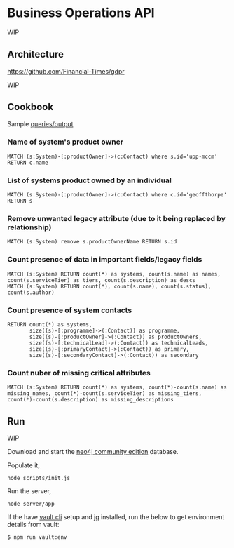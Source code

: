 # Business Operations API

WIP

## Architecture

https://github.com/Financial-Times/gdpr

WIP

## Cookbook

Sample [queries/output](cookbook.md)

### Name of system's product owner
```
MATCH (s:System)-[:productOwner]->(c:Contact) where s.id='upp-mccm' RETURN c.name
```

### List of systems product owned by an individual
```
MATCH (s:System)-[:productOwner]->(c:Contact) where c.id='geoffthorpe' RETURN s
```

### Remove unwanted legacy attribute (due to it being replaced by relationship)
```
MATCH (s:System) remove s.productOwnerName RETURN s.id
```

### Count presence of data in important fields/legacy fields
```
MATCH (s:System) RETURN count(*) as systems, count(s.name) as names, count(s.serviceTier) as tiers, count(s.description) as descs
MATCH (s:System) RETURN count(*), count(s.name), count(s.status), count(s.author)
```

### Count presence of system contacts
```
RETURN count(*) as systems,
       size((s)-[:programme]->(:Contact)) as programme,
       size((s)-[:productOwner]->(:Contact)) as productOwners,
       size((s)-[:technicalLead]->(:Contact)) as technicalLeads,
       size((s)-[:primaryContact]->(:Contact)) as primary,
       size((s)-[:secondaryContact]->(:Contact)) as secondary
```

### Count nuber of missing critical attributes
```
MATCH (s:System) RETURN count(*) as systems, count(*)-count(s.name) as missing_names, count(*)-count(s.serviceTier) as missing_tiers, count(*)-count(s.description) as missing_descriptions
```

## Run

WIP

Download and start the [neo4j community edition](https://neo4j.com/download/) database.


Populate it,

```
node scripts/init.js
```

Run the server,

```
node server/app
```

If the have [vault cli](https://github.com/Financial-Times/vault/wiki/Getting-Started#login-with-the-cli) setup and [jq](https://stedolan.github.io/jq/) installed, run the below to get environment details from vault:

```sh
$ npm run vault:env
```

